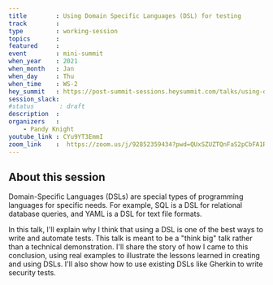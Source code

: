```yaml
---
title        : Using Domain Specific Languages (DSL) for testing
track        :
type         : working-session
topics       :
featured     :
event        : mini-summit
when_year    : 2021
when_month   : Jan
when_day     : Thu
when_time    : WS-2
hey_summit   : https://post-summit-sessions.heysummit.com/talks/using-domain-specific-languages-dsl-for-testing/
session_slack:
#status       : draft
description  :
organizers   :
    - Pandy Knight
youtube_link : CYu9YT3EmmI
zoom_link    :  https://zoom.us/j/92852359434?pwd=QUxSZUZTQnFaS2pCbFA1RnppdUo4QT09
---
```


## About this session

Domain-Specific Languages (DSLs) are special types of programming languages for specific needs. For example, SQL is a DSL for relational database queries, and YAML is a DSL for text file formats.

In this talk, I'll explain why I think that using a DSL is one of the best ways to write and automate tests. This talk is meant to be a "think big" talk rather than a technical demonstration. I'll share the story of how I came to this conclusion, using real examples to illustrate the lessons learned in creating and using DSLs. I'll also show how to use existing DSLs like Gherkin to write security tests.
